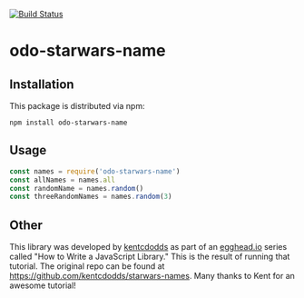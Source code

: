[![Build Status](https://travis-ci.org/odotom/starwarsname.svg?branch=master)](https://travis-ci.org/odotom/starwarsname)

# odo-starwars-name

## Installation

This package is distributed via npm:

```
npm install odo-starwars-name
```

## Usage

```javascript
const names = require('odo-starwars-name')
const allNames = names.all
const randomName = names.random()
const threeRandomNames = names.random(3)
```

## Other

This library was developed by [kentcdodds](https://twitter.com/kentcdodds) as part of an
[egghead.io](http://egghead.io/) series called "How to Write a JavaScript Library."
This is the result of running that tutorial. The original repo can be found at https://github.com/kentcdodds/starwars-names.
Many thanks to Kent for an awesome tutorial!
